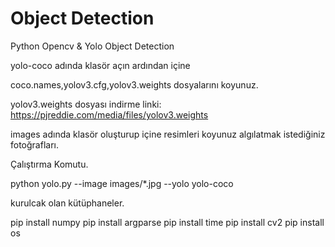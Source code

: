 # Object Detection
Python Opencv &amp; Yolo Object Detection

yolo-coco adında klasör açın ardından içine 

coco.names,yolov3.cfg,yolov3.weights dosyalarını koyunuz.

yolov3.weights dosyası indirme linki: https://pjreddie.com/media/files/yolov3.weights

images adında klasör oluşturup içine resimleri koyunuz algılatmak istediğiniz fotoğrafları.

Çalıştırma Komutu.

python yolo.py --image images/*.jpg --yolo yolo-coco

kurulcak olan kütüphaneler.

pip install numpy
pip install argparse
pip install time
pip install cv2
pip install os
